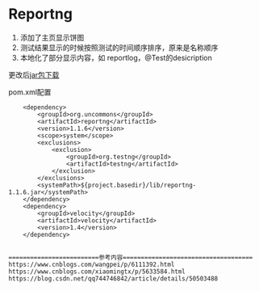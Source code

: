 # Reportng
1. 添加了主页显示饼图
2. 测试结果显示的时候按照测试的时间顺序排序，原来是名称顺序
3. 本地化了部分显示内容，如 reportlog，@Test的desicription

更改后[jar包下载](https://files.cnblogs.com/files/helenMemery/reportng-1.1.6.rar)

pom.xml配置
<!-- 依赖reportNg 关联testNg -->
		<dependency>
			<groupId>org.uncommons</groupId>
			<artifactId>reportng</artifactId>
			<version>1.1.6</version>
			<scope>system</scope>
			<exclusions>
				<exclusion>
					<groupId>org.testng</groupId>
					<artifactId>testng</artifactId>
				</exclusion>
			</exclusions>
			<systemPath>${project.basedir}/lib/reportng-1.1.6.jar</systemPath>
		</dependency>
		<dependency>
			<groupId>velocity</groupId>
			<artifactId>velocity</artifactId>
			<version>1.4</version>
		</dependency>
```

=========================参考内容====================================
https://www.cnblogs.com/wangpei/p/6111392.html
https://www.cnblogs.com/xiaomingtx/p/5633584.html
https://blog.csdn.net/qq744746842/article/details/50503488
